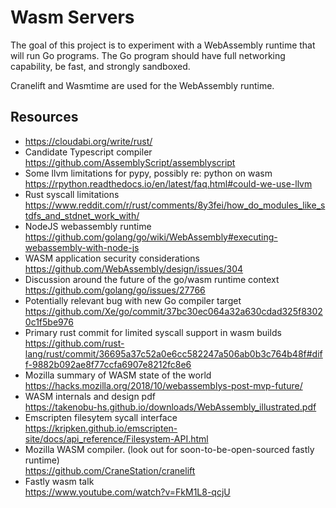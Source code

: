 # Wasm Servers

The goal of this project is to experiment with a WebAssembly runtime that will run Go programs. The Go program should have full networking capability, be fast, and strongly sandboxed.

Cranelift and Wasmtime are used for the WebAssembly runtime. 

## Resources

- https://cloudabi.org/write/rust/
- Candidate Typescript compiler <br /> https://github.com/AssemblyScript/assemblyscript
- Some llvm limitations for pypy, possibly re: python on wasm <br /> https://rpython.readthedocs.io/en/latest/faq.html#could-we-use-llvm
- Rust syscall limitations <br /> https://www.reddit.com/r/rust/comments/8y3fei/how_do_modules_like_stdfs_and_stdnet_work_with/
- NodeJS webassembly runtime <br /> https://github.com/golang/go/wiki/WebAssembly#executing-webassembly-with-node-js
- WASM application security considerations <br /> https://github.com/WebAssembly/design/issues/304
- Discussion around the future of the go/wasm runtime context <br /> https://github.com/golang/go/issues/27766
- Potentially relevant bug with new Go compiler target <br /> https://github.com/Xe/go/commit/37bc30ec064a32a630cdad325f83020c1f5be976
- Primary rust commit for limited syscall support in wasm builds <br />https://github.com/rust-lang/rust/commit/36695a37c52a0e6cc582247a506ab0b3c764b48f#diff-9882b092ae8f77ccfa6907e8212fc8e6
- Mozilla summary of WASM state of the world <br /> https://hacks.mozilla.org/2018/10/webassemblys-post-mvp-future/
- WASM internals and design pdf<br /> https://takenobu-hs.github.io/downloads/WebAssembly_illustrated.pdf
- Emscripten filesytem sycall interface <br /> https://kripken.github.io/emscripten-site/docs/api_reference/Filesystem-API.html
- Mozilla WASM compiler. (look out for soon-to-be-open-sourced fastly runtime) <br /> https://github.com/CraneStation/cranelift
- Fastly wasm talk <br /> https://www.youtube.com/watch?v=FkM1L8-qcjU

